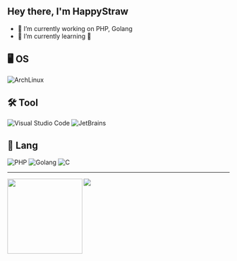 ## Hey there, I'm HappyStraw

- 🔭 I’m currently working on PHP, Golang
- 🌱 I’m currently learning  🦀

## 🖥️ OS
![ArchLinux](https://img.shields.io/badge/-ArchLinux-black?style=flat-square&logo=archlinux)

## 🛠️ Tool
![Visual Studio Code](https://img.shields.io/badge/-Visual%20Studio%20Code-black?style=flat-square&logo=visual-studio-code)
![JetBrains](https://img.shields.io/badge/-JetBrains-black?logo=jetbrains)

## 🧲 Lang
![PHP](https://img.shields.io/badge/-PHP-black?style=flat-square&logo=php)
![Golang](https://img.shields.io/badge/-Golang-black?style=flat-square&logo=go)
![C](https://img.shields.io/badge/-C-black?style=flat-square&logo=c)

---

<div>
  <img height="170" align="left" src="https://github-readme-stats.vercel.app/api?username=happystraw&count_private=true&include_all_commits=true&theme=nord" />
  <img src="https://github-readme-stats.vercel.app/api/top-langs/?username=happystraw&layout=compact&langs_count=8&theme=nord" />
</div>
